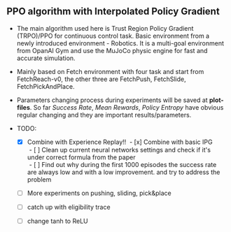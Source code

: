 ## PPO algorithm with Interpolated Policy Gradient

- The main algorithm used here is Trust Region Policy Gradient (TRPO)/PPO for continuous control task. Basic environment from a newly introduced environment - Robotics. It is a multi-goal environment from OpanAI Gym and use the MuJoCo physic engine for fast and accurate simulation. 
- Mainly based on Fetch environment with four task and start from FetchReach-v0, the other three are FetchPush, FetchSlide, FetchPickAndPlace. 
- Parameters changing process during experiments will be saved at **plot-files**. So far *Success Rate*, *Mean Rewards*, *Policy Entropy* have obvious regular changing and they are important results/parameters.


- TODO:
  - [x] Combine with Experience Replay!!
  - [x] Combine with basic IPG  
  - [ ] Clean up current neural networks settings and check if it's under correct formula from the paper  
  - [ ] Find out why during the first 1000 episodes the success rate are always low and with a low improvement. and try to address the problem
  - [ ] More experiments on pushing, sliding, pick&place
  - [ ] catch up with eligibility trace
  - [ ] change tanh to ReLU





